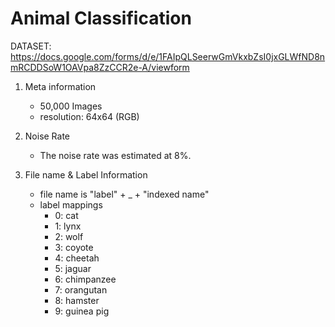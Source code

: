 # Animal Classification
DATASET: https://docs.google.com/forms/d/e/1FAIpQLSeerwGmVkxbZsI0jxGLWfND8nmRCDDSoW1OAVpa8ZzCCR2e-A/viewform

1. Meta information
    - 50,000 Images
    - resolution: 64x64 (RGB)

2. Noise Rate
    - The noise rate was estimated at 8%.
 
3. File name & Label Information
    - file name is "label" + _ + "indexed name"
    - label mappings
      - 0: cat
      - 1: lynx
      - 2: wolf
      - 3: coyote
      - 4: cheetah
      - 5: jaguar
      - 6: chimpanzee
      - 7: orangutan
      - 8: hamster
      - 9: guinea pig


 
